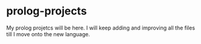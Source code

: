 # prolog-projects

My prolog projetcs will be here.
I will keep adding and improving all the files till I move onto the new language.

